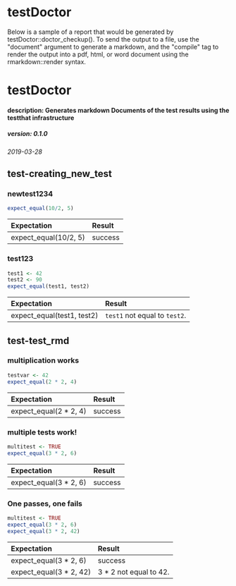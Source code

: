 # testDoctor

Below is a sample of a report that would be generated by testDoctor::doctor_checkup(). To send the output to a file, use the "document" argument to generate a markdown, and the "compile" tag to render the output into a pdf, html, or word document using the rmarkdown::render syntax.



# testDoctor
#### description: Generates markdown Documents of the test results using the testthat infrastructure
##### version:  0.1.0
*2019-03-28*

## test-creating_new_test 
### newtest1234 
```r
expect_equal(10/2, 5) 
```
|Expectation           |Result  |
|:---------------------|:-------|
|expect_equal(10/2, 5) |success | 


### test123 
```r
test1 <- 42
test2 <- 90
expect_equal(test1, test2) 
```
|Expectation                |Result                        |
|:--------------------------|:-----------------------------|
|expect_equal(test1, test2) |`test1` not equal to `test2`. | 


## test-test_rmd 
### multiplication works 
```r
testvar <- 42
expect_equal(2 * 2, 4) 
```
|Expectation            |Result  |
|:----------------------|:-------|
|expect_equal(2 * 2, 4) |success | 


### multiple tests work! 
```r
multitest <- TRUE
expect_equal(3 * 2, 6) 
```
|Expectation            |Result  |
|:----------------------|:-------|
|expect_equal(3 * 2, 6) |success | 


### One passes, one fails 
```r
multitest <- TRUE
expect_equal(3 * 2, 6)
expect_equal(3 * 2, 42) 
```
|Expectation             |Result                 |
|:-----------------------|:----------------------|
|expect_equal(3 * 2, 6)  |success                |
|expect_equal(3 * 2, 42) |3 * 2 not equal to 42. | 

